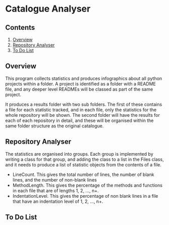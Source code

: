 # Catalogue Analyser

## Contents

1. [Overview](#overview)
1. [Repository Analyser](#repository-analyser)
1. [To Do List](#to-do-list)

## Overview

This program collects statistics and produces infographics about all python projects within a folder. A project is identified as a folder with a README file, and any deeper level READMEs will be classed as part of the same project.

It produces a results folder with two sub folders. The first of these contains a file for each statistic tracked, and in each file, only the statistics for the whole repository will be shown. The second folder will have the results for each of each repository in detail, and these will be organised within the same folder structure as the original catalogue.

## Repository Analyser

The statistics are organised into groups. Each group is implemented by writing a class for that group, and adding the class to a list in the Files class, and it needs to produce a list of statistic objects from the contents of a file.

- LineCount. This gives the total number of lines, the number of blank lines, and the number of non-blank lines
- MethodLength. This gives the percentage of the methods and functions in each file that are of lengths 1, 2, ..., n+.
- IndentationLevel. This gives the percentage of non blank lines in a file that have an indentation level of 1, 2, ..., n+.

## To Do List

